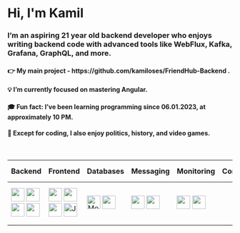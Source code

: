 <h1>Hi, I'm Kamil</h1>
<h3>I’m an aspiring 21 year old  backend developer who enjoys writing backend code  with advanced tools like WebFlux, Kafka, Grafana, GraphQL, and more.</h3>

<h4>  👉 My main project - https://github.com/kamiloses/FriendHub-Backend . </h4>
<h4>  💡 I’m currently focused on mastering Angular.
<h4>  🎓 Fun fact: I’ve been learning programming since 06.01.2023, at approximately 10 PM.</h4>
<h4>  🔗 Except for coding, I also enjoy politics, history, and video games.</h4>
<br>
   
| **Backend** | **Frontend** | **Databases** | **Messaging** | **Monitoring** | **Containers** | **IDE & Tools** |
|-------------|--------------|---------------|---------------|----------------|:--------------:|:---------------:|
| <img src="https://raw.githubusercontent.com/jmnote/z-icons/master/svg/java.svg" width="30" height="30"/> <img src="https://img.icons8.com/?size=100&id=90519&format=png&color=000000" width="30" height="30"/> <img src="https://cdn.jsdelivr.net/gh/devicons/devicon/icons/csharp/csharp-original.svg" width="30" height="30"/> <img src="https://upload.wikimedia.org/wikipedia/commons/e/ee/.NET_Core_Logo.svg" width="30" height="30"/> | <img src="https://www.svgrepo.com/show/452156/angular.svg" width="30" height="30" /> <img src="https://github.com/user-attachments/assets/54b85409-bd90-40d6-a501-6723c67ff9d8" width="30" height="30"/> <img src="https://github.com/user-attachments/assets/af010af9-1ce5-47ac-a2c0-4f68702b396b" width="30" height="30"/> <img src="https://cdn.jsdelivr.net/gh/devicons/devicon/icons/javascript/javascript-original.svg" width="30" height="30" alt="JavaScript" /> | <img src="https://github.com/user-attachments/assets/e2e033be-956c-4121-ae6a-83e985322ba6" width="30" height="30" alt="MongoDB" /> <img src="https://github.com/user-attachments/assets/c77169af-f4d4-4cba-a527-f10ed97b939f" width="30" height="30" /> | <img src="https://www.svgrepo.com/show/303576/rabbitmq-logo.svg" width="30" height="30" /> <img src="https://github.com/user-attachments/assets/a16332e3-1f85-4a5a-97d4-3b9cfcfd7313" width="30" height="30" /> | <img src="https://raw.githubusercontent.com/benc-uk/icon-collection/master/logos/prometheus-icon.svg" width="30" height="30" /> <img src="https://cdn.worldvectorlogo.com/logos/grafana.svg" width="30" height="30" /> | <img src="https://cdn-icons-png.flaticon.com/512/919/919853.png" width="30" height="30" alt="Docker" /> | <img src="https://resources.jetbrains.com/storage/products/webstorm/img/meta/webstorm_logo_300x300.png" width="30" height="30" alt="WebStorm" /> <img src="https://resources.jetbrains.com/storage/products/intellij-idea/img/meta/intellij-idea_logo_300x300.png" width="30" height="30" alt="IntelliJ IDEA" /> <img src="https://resources.jetbrains.com/storage/products/rider/img/meta/rider_logo_300x300.png" width="30" height="30" alt="Rider" /> |


</p>



   





